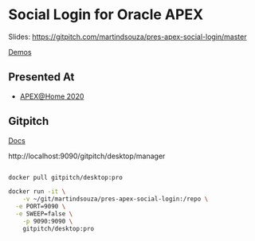 # Social Login for Oracle APEX

Slides: https://gitpitch.com/martindsouza/pres-apex-social-login/master

[Demos](demo) 

## Presented At

- [APEX@Home 2020](http://apexatho.me)

## Gitpitch

[Docs](https://gitpitch.com/docs/)

http://localhost:9090/gitpitch/desktop/manager

```bash

docker pull gitpitch/desktop:pro

docker run -it \
	-v ~/git/martindsouza/pres-apex-social-login:/repo \
  -e PORT=9090 \
  -e SWEEP=false \
	-p 9090:9090 \
	gitpitch/desktop:pro


```
